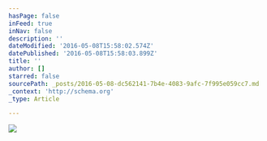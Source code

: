 ```yaml
---
hasPage: false
inFeed: true
inNav: false
description: ''
dateModified: '2016-05-08T15:58:02.574Z'
datePublished: '2016-05-08T15:58:03.899Z'
title: ''
author: []
starred: false
sourcePath: _posts/2016-05-08-dc562141-7b4e-4083-9afc-7f995e059cc7.md
_context: 'http://schema.org'
_type: Article

---
```

![](https://the-grid-user-content.s3-us-west-2.amazonaws.com/038950ba-900f-4fbd-8668-f024edb6761a.jpg)